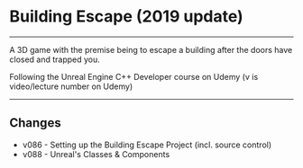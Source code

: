 # Building Escape (2019 update)
****

A 3D game with the premise being to escape a building after the doors have closed and trapped you.

Following the Unreal Engine C++ Developer course on Udemy (v is video/lecture number on Udemy)

---


## Changes
* v086 - Setting up the Building Escape Project (incl. source control)
* v088 - Unreal's Classes & Components
